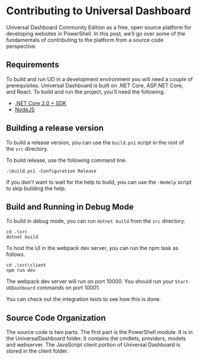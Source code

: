 # Contributing to Universal Dashboard

Universal Dashboard Community Edition as a free, open source platform for developing websites in PowerShell. In this post, we’ll go over some of the fundamentals of contributing to the platform from a source code perspective. 

## Requirements 

To build and run UD in a development environment you will need a couple of prerequisites. Universal Dashboard is built on .NET Core, ASP.NET Core, and React. To build and run the project, you’ll need the following. 

-	[.NET Core 2.0 + SDK](https://www.microsoft.com/net/download/windows)
-	[NodeJS](https://nodejs.org/en/)

## Building a release version

To build a release version, you can use the `build.ps1` script in the root of the `src` directory. 

To build release, use the following command line. 

```
.\build.ps1 -Configuration Release
```

If you don't want to wait for the help to build, you can use the `-NoHelp` script to skip building the help. 

## Build and Running in Debug Mode

To build in debug mode, you can run `dotnet build` from the `src` directory. 

```
cd .\src
dotnet build
```

To host the UI in the webpack dev server, you can run the npm task as follows.

```
cd .\src\client
npm run dev
```

The webpack dev server will run on port 10000. You should run your `Start-UDDashboard` commands on port 10001.

You can check out the integration tests to see how this is done. 

## Source Code Organization 

The source code is two parts. The first part is the PowerShell module. It is in the UniversalDashboard folder. It contains the cmdlets, providers, models and webserver. The JavaScript client portion of Universal Dashboard is stored in the client folder. 


